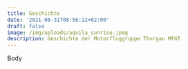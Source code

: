 ```yaml
---
title: Geschichte
date: '2021-08-31T08:56:12+02:00'
draft: false
image: /img/uploads/aquila_sunrise.jpeg
description: Geschichte der Motorfluggruppe Thurgau MFGT
---
```

Body
